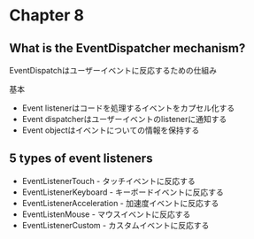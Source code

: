 # Chapter 8

## What is the EventDispatcher mechanism?

EventDispatchはユーザーイベントに反応するための仕組み  
  
基本  
* Event listenerはコードを処理するイベントをカプセル化する  
* Event dispatcherはユーザーイベントのlistenerに通知する  
* Event objectはイベントについての情報を保持する  

## 5 types of event listeners

* EventListenerTouch - タッチイベントに反応する
* EventListenerKeyboard - キーボードイベントに反応する
* EventListenerAcceleration - 加速度イベントに反応する
* EventListenMouse - マウスイベントに反応する
* EventListenerCustom - カスタムイベントに反応する

